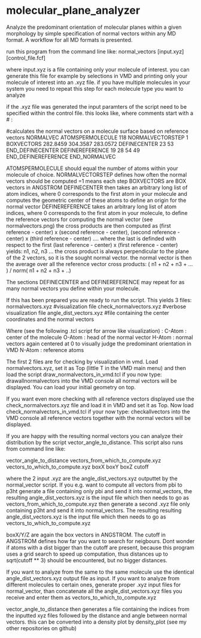 # molecular_plane_analyzer
Analyze the predominant orientation of molecular planes within a given morphology by simple specification of normal vectors within any MD format. 
A workflow for all MD formats is presented.

run this program from the command line like:
normal_vectors [input.xyz] [control_file.fcf]

where input.xyz is a file containing only your molecule of interest. you can generate this file for example by selections in VMD and printing only your molecule of interest into an .xyz file.
if you have multiple molecules in your system you need to repeat this step for each molecule type you want to analyze

if the .xyz file was generated the input paramters of the script need to be specified within the control file. this looks like, where comments start with a # :

#calculates the normal vectors on a molecule surface based on reference vectors
NORMALVEC
ATOMSPERMOLECULE 118
NORMALVECTORSTEP 1
BOXVECTORS 282.8459  304.3587  283.0572
DEFINECENTER
23 53
END_DEFINECENTER
DEFINEREFERENCE
19 28 54 49
END_DEFINEREFERENCE
END_NORMALVEC

ATOMSPERMOLECULE should equal the number of atoms within your molecule of choice.
NORMALVECTORSTEP defines how often the normal vectors should be computed =1 means each step
BOXVECTORS are BOX vectors in ANGSTROM
DEFINECENTER then takes an arbitrary long list of atom indices, where 0 corresponds to the first atom in your molecule and computes the geometric center of these atoms to define an origin for the normal vector
DEFINEREFERENCE takes an arbitrary long list of atom indices, where 0 corresponds to the first atom in your molecule, to define the reference vectors for computing the normal vector (see normalvectors.png)
the cross products are then computed as (first reference - center) x (second reference - center),  (second reference - center) x (third reference - center) .... where the last is definded with respect to the first (last reference - center) x (first reference - center)
yields: n1, n2, n3 ...
the cross product is always perpendicular to the plane of the 2 vectors, so it is the sought normal vector. the normal vector is then the average over all the reference vector cross products: ( n1 + n2 + n3 + ... ) / norm( n1 + n2 + n3 + ..)

The sections DEFINECENTER and DEFINEREFERENCE may repeat for as many normal vectors you define within your molecule.

If this has been prepared you are ready to run the script. This yields 3 files:
normalvectors.xyz			#visualization file
check_normalvectors.xyz		#verbose visualization file
angle_dist_vectors.xyz		#file containing the center coordinates and the normal vectors

Where (see the following .tcl script for arrow like visualization) :
C-Atom : center of the molecule
O-Atom : head of the normal vector
H-Atom : normal vectors again centered at 0 to visually judge the predominant orientation in VMD
N-Atom : reference atoms

The first 2 files are for checking by visualization in vmd. Load normalvectors.xyz, set it as Top (little T in the VMD main menu) and then load the script draw_normalvectors_in_vmd.tcl
if you now type: drawallnormalvectors into the VMD console all normal vectors will be displayed. You can load your initial geometry on top.

If you want even more checking with all reference vectors displayed use the check_normalvectors.xyz file and load it in VMD and set it as Top. Now load check_normalvectors_in_vmd.tcl
if your now type: checkallvectors into the VMD console all reference vectors together with the normal vectors will be displayed.

If you are happy with the resulting normal vectors you can analyze their distribution by the script vector_angle_to_distance. This script also runs from command line like:

vector_angle_to_distance vectors_from_which_to_compute.xyz vectors_to_which_to_compute.xyz boxX boxY boxZ cutoff

where the 2 input .xyz are the angle_dist_vectors.xyz outputtet by the normal_vector script. If you e.g. want to compute all vectors from pbi to p3ht generate a file containing only pbi and send it into normal_vectors, the resulting angle_dist_vectors.xyz is the input file which then needs to go as vectors_from_which_to_compute.xyz
then generate a second .xyz file only containing p3ht and send it into normal_vectors. The resulting resulting angle_dist_vectors.xyz is the input file which then needs to go as vectors_to_which_to_compute.xyz

boxX/Y/Z are again the box vectors in ANGSTROM. The cutoff in ANGSTROM defines how far you want to search for neigbours. Dont wonder if atoms with a dist bigger than the cutoff are present, because this program uses a grid search to speed up computation, thus distances up to sqrt(cutoff ** 3) should be encountered, but no bigger distances.

If you want to analyze from the same to the same molecule use the identical angle_dist_vectors.xyz output file as input.
If you want to analyze from different molecules to certain ones, generate proper .xyz input files for normal_vector, than concatenate all the angle_dist_vectors.xyz files you receive and enter them as vectors_to_which_to_compute.xyz

vector_angle_to_distance then generates a file containing the indices from the inputted xyz files followed by the distance and angle between normal vectors. this can be converted into a density plot by density_plot (see my other repositories on github)